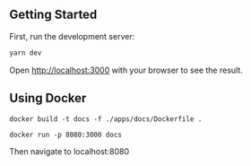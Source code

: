 ## Getting Started

First, run the development server:

```bash
yarn dev
```

Open [http://localhost:3000](http://localhost:3000) with your browser to see the result.

## Using Docker

```
docker build -t docs -f ./apps/docs/Dockerfile .
```

```
docker run -p 8080:3000 docs
```

Then navigate to localhost:8080
